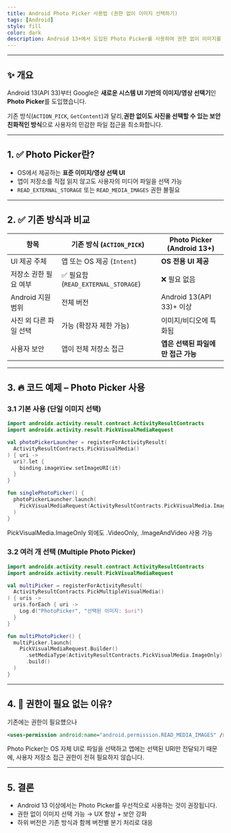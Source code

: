 ```yaml
---
title: Android Photo Picker 사용법 (권한 없이 이미지 선택하기)
tags: [Android]
style: fill
color: dark
description: Android 13+에서 도입된 Photo Picker를 사용하여 권한 없이 이미지를 선택하는 방법과 기존 방식과의 차이점을 소개합니다.
---
```

---

## ✨ 개요

Android 13(API 33)부터 Google은 **새로운 시스템 UI 기반의 이미지/영상 선택기**인 **Photo Picker**를 도입했습니다.

기존 방식(`ACTION_PICK`, `GetContent`)과 달리,**권한 없이도 사진을 선택할 수 있는 보안 친화적인 방식**으로 사용자의 민감한 파일 접근을 최소화합니다.

---

## 1. ✅ Photo Picker란?

- OS에서 제공하는 **표준 이미지/영상 선택 UI**
- 앱이 저장소를 직접 읽지 않고도 사용자의 미디어 파일을 선택 가능
- `READ_EXTERNAL_STORAGE` 또는 `READ_MEDIA_IMAGES` 권한 불필요

---

## 2. ✅ 기존 방식과 비교

| 항목                    | 기존 방식 (`ACTION_PICK`)     | Photo Picker (Android 13+)    |
|-------------------------|-------------------------------|-------------------------------|
| UI 제공 주체            | 앱 또는 OS 제공 (`Intent`)     | **OS 전용 UI 제공**             |
| 저장소 권한 필요 여부   | ✅ 필요함 (`READ_EXTERNAL_STORAGE`) | ❌ 필요 없음                    |
| Android 지원 범위       | 전체 버전                     | Android 13(API 33)+ 이상        |
| 사진 외 다른 파일 선택  | 가능 (확장자 제한 가능)         | 이미지/비디오에 특화됨          |
| 사용자 보안             | 앱이 전체 저장소 접근          | **앱은 선택된 파일에만 접근 가능** |

---

## 3. 🔥 코드 예제 – Photo Picker 사용

### 3.1 기본 사용 (단일 이미지 선택)

```kotlin
import androidx.activity.result.contract.ActivityResultContracts
import androidx.activity.result.PickVisualMediaRequest

val photoPickerLauncher = registerForActivityResult(
  ActivityResultContracts.PickVisualMedia()
) { uri ->
  uri?.let {
    binding.imageView.setImageURI(it)
  }
}

fun singlePhotoPicker() {
  photoPickerLauncher.launch(
    PickVisualMediaRequest(ActivityResultContracts.PickVisualMedia.ImageOnly)
  )
}
```
PickVisualMedia.ImageOnly 외에도 .VideoOnly, .ImageAndVideo 사용 가능

### 3.2 여러 개 선택 (Multiple Photo Picker)

```kotlin
import androidx.activity.result.contract.ActivityResultContracts
import androidx.activity.result.PickVisualMediaRequest

val multiPicker = registerForActivityResult(
  ActivityResultContracts.PickMultipleVisualMedia()
) { uris ->
  uris.forEach { uri ->
    Log.d("PhotoPicker", "선택된 이미지: $uri")
  }
}

fun multiPhotoPicker() {
  multiPicker.launch(
    PickVisualMediaRequest.Builder()
      .setMediaType(ActivityResultContracts.PickVisualMedia.ImageOnly)
      .build()
  )
}
```

---

## 4. 🚫 권한이 필요 없는 이유?

기존에는 권한이 필요헀으나
```xml
<uses-permission android:name="android.permission.READ_MEDIA_IMAGES" />
```
Photo Picker는 OS 자체 UI로 파일을 선택하고 앱에는 선택된 URI만 전달되기 때문에, 사용자 저장소 접근 권한이 전혀 필요하지 않습니다.

---

## 5. 결론

- Android 13 이상에서는 Photo Picker를 우선적으로 사용하는 것이 권장됩니다.
- 권한 없이 이미지 선택 가능 → UX 향상 + 보안 강화
- 하위 버전은 기존 방식과 함께 버전별 분기 처리로 대응

